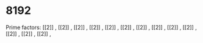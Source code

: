 # 8192

Prime factors: [[2]] , [[2]] , [[2]] , [[2]] , [[2]] , [[2]] , [[2]] , [[2]] , [[2]] , [[2]] , [[2]] , [[2]] , [[2]] , 